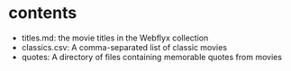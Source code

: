 # contents

* titles.md: the movie titles in the Webflyx collection
* classics.csv: A comma-separated list of classic movies
* quotes: A directory of files containing memorable quotes from movies
